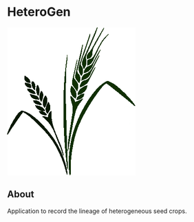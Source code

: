 # HeteroGen

![Heterogen Logo](./cmd/static/images/logo/hg.logo.png)

## About

Application to record the lineage of heterogeneous seed crops.
